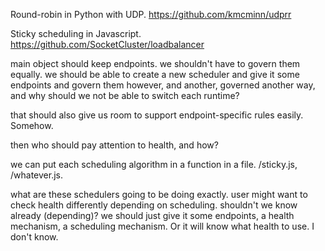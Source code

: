 Round-robin in Python with UDP. https://github.com/kmcminn/udprr

Sticky scheduling in Javascript. https://github.com/SocketCluster/loadbalancer

main object should keep endpoints. we shouldn't have to govern them equally.
we should be able to create a new scheduler and give it some endpoints and
govern them however, and another, governed another way, and why should we
not be able to switch each runtime?

that should also give us room to support endpoint-specific rules easily.
Somehow.

then who should pay attention to health, and how?

we can put each scheduling algorithm in a function in a file.
/sticky.js, /whatever.js.

what are these schedulers going to be doing exactly. user might want
to check health differently depending on scheduling. shouldn't we know
already (depending)? we should just give it some endpoints, a health
mechanism, a scheduling mechanism. Or it will know what health to use.
I don't know.
